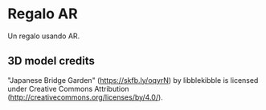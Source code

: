 # Regalo AR
Un regalo usando AR.

## 3D model credits
"Japanese Bridge Garden" (https://skfb.ly/oqyrN) by libblekibble is licensed under Creative Commons Attribution (http://creativecommons.org/licenses/by/4.0/).
